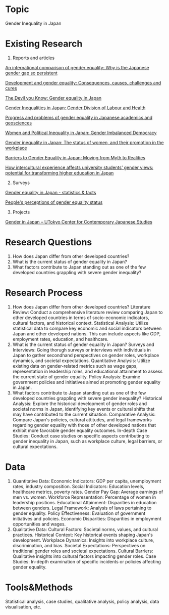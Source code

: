 # Topic
Gender Inequality in Japan
# Existing Research
1. Reports and articles
   
[An international comparison of gender equality: Why is the Japanese gender gap so persistent](https://www.jil.go.jp/english/JLR/documents/2013/JLR38_estevez-abe.pdf)   

[Development and gender equality: Consequences, causes, challenges and cures](https://core.ac.uk/download/pdf/14913005.pdf)  

[The Devil you Know: Gender equality in Japan](https://www.ipsos.com/sites/default/files/ct/newsroom/documents/2022-02/Flair-Japan-2022-Gender-Inequality.pdf)

[Gender Inequalities in Japan: Gender Division of Labour and Health](https://doi.org/10.1093/oso/9780198848134.003.0003)

[Progress and problems of gender equality in Japanese academics and geosciences](https://adgeo.copernicus.org/articles/53/195/2020/)

[Women and Political Inequality in Japan: Gender Imbalanced Democracy](https://academic.oup.com/ssjj/article-abstract/26/2/247/7056738)

[Gender inequality in Japan: The status of women, and their promotion in the workplace](https://www.researchgate.net/publication/331287537_Gender_inequality_in_Japan_The_status_of_women_and_their_promotion_in_the_workplace)

[Barriers to Gender Equality in Japan: Moving from Myth to Realities](https://link.springer.com/chapter/10.1007/978-3-030-75154-8_2)

[How intercultural experience affects university students’ gender views: potential for transforming higher education in Japan](https://link.springer.com/article/10.1007/s12564-022-09801-5)

2. Surveys
   
[Gender equality in Japan - statistics & facts](https://www.statista.com/topics/7768/gender-equality-in-japan/#topicOverview)

[People's perceptions of gender equality status](https://www.gender.go.jp/research/weekly_data/02.html)

3. Projects
   
[Gender in Japan – UTokyo Center for Contemporary Japanese Studies](https://tcjs.u-tokyo.ac.jp/gender-in-japan)
# Research Questions
1. How does Japan differ from other developed countries?
2. What is the current status of gender equality in Japan?
3. What factors contribute to Japan standing out as one of the few developed countries grappling with severe gender inequality?
# Research Process
1. How does Japan differ from other developed countries?
   Literature Review: Conduct a comprehensive literature review comparing Japan to other developed countries in terms of socio-economic indicators, cultural factors, and historical context.
   Statistical Analysis: Utilize statistical data to compare key economic and social indicators between Japan and other developed nations. This can include aspects like GDP, employment rates, education, and healthcare.
2. What is the current status of gender equality in Japan?
   Surveys and Interviews: Going thorugh surveys or interviews with individuals in Japan to gather secondhand perspectives on gender roles, workplace dynamics, and societal expectations.
   Quantitative Analysis: Utilize existing data on gender-related metrics such as wage gaps, representation in leadership roles, and educational attainment to assess the current state of gender equality.
   Policy Analysis: Examine government policies and initiatives aimed at promoting gender equality in Japan.
3. What factors contribute to Japan standing out as one of the few developed countries grappling with severe gender inequality?
   Historical Analysis: Explore the historical development of gender roles and societal norms in Japan, identifying key events or cultural shifts that may have contributed to the current situation.
   Comparative Analysis: Compare Japan's policies, cultural attitudes, and legal frameworks regarding gender equality with those of other developed nations that exhibit more favorable gender equality outcomes.
   In-depth Case Studies: Conduct case studies on specific aspects contributing to gender inequality in Japan, such as workplace culture, legal barriers, or cultural expectations.

# Data
1. Quantitative Data:
Economic Indicators: GDP per capita, unemployment rates, industry composition.
Social Indicators: Education levels, healthcare metrics, poverty rates.
Gender Pay Gap: Average earnings of men vs. women.
Workforce Representation: Percentage of women in leadership positions.
Educational Attainment: Disparities in education between genders.
Legal Framework: Analysis of laws pertaining to gender equality.
Policy Effectiveness: Evaluation of government initiatives and policies.
Economic Disparities: Disparities in employment opportunities and wages.
2. Qualitative Data:
Cultural Factors: Societal norms, values, and cultural practices.
Historical Context: Key historical events shaping Japan's development.
Workplace Dynamics: Insights into workplace culture, discrimination, and bias.
Societal Expectations: Perspectives on traditional gender roles and societal expectations.
Cultural Barriers: Qualitative insights into cultural factors impacting gender roles.
Case Studies: In-depth examination of specific incidents or policies affecting gender equality.

# Tools&Methods
Statistical analysis, case studies,  qualitative analysis, policy analysis, data visualisation, etc.
